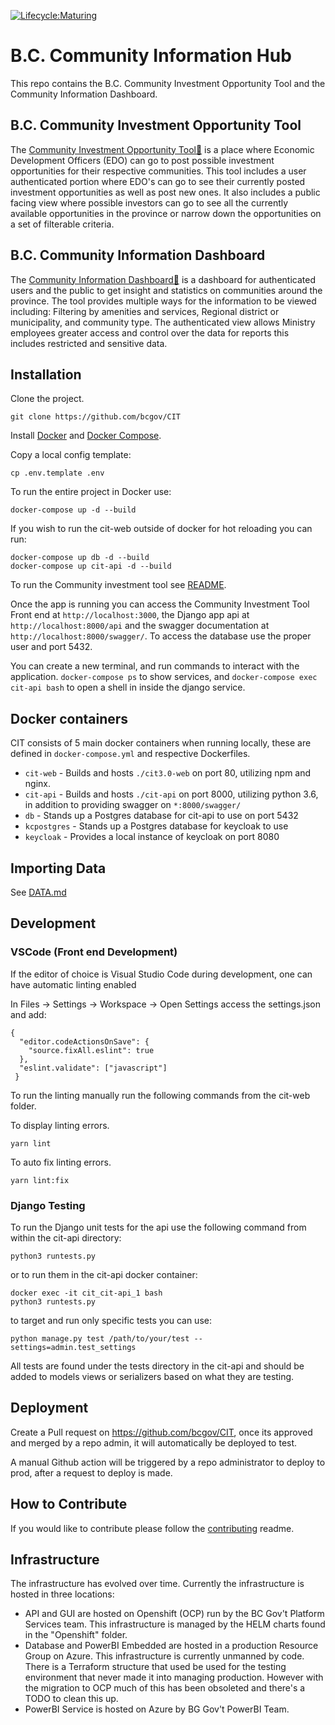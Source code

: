[![Lifecycle:Maturing](https://img.shields.io/badge/Lifecycle-Maturing-007EC6)]()
# B.C. Community Information Hub

This repo contains the B.C. Community Investment Opportunity Tool and the Community Information Dashboard.

## B.C. Community Investment Opportunity Tool

  The [Community Investment Opportunity Tool&#128279;](https://communityinformationtool.gov.bc.ca/investmentopportunities/home) is a place where Economic Development Officers (EDO) can go to post possible investment opportunities for their respective communities. This tool includes a user authenticated portion where EDO's can go to see their currently posted investment opportunities as well as post new ones. It also includes a public facing view where possible investors can go to see all the currently available opportunities in the province or narrow down the opportunities on a set of filterable criteria.

## B.C. Community Information Dashboard

The [Community Information Dashboard&#128279;](https://communityinformationtool.gov.bc.ca/cit-dashboard/home) is a dashboard for authenticated users and the public to get insight and statistics on communities around the province. The tool provides multiple ways for the information to be viewed including: Filtering by amenities and services, Regional district or municipality, and community type. The authenticated view allows Ministry employees greater access and control over the data for reports this includes restricted and sensitive data.

## Installation

Clone the project.

```
git clone https://github.com/bcgov/CIT
```

Install [Docker](https://docs.docker.com/engine/install/ubuntu/) and [Docker Compose](https://docs.docker.com/compose/install/).

Copy a local config template:

```
cp .env.template .env
```

To run the entire project in Docker use:

```
docker-compose up -d --build
```

If you wish to run the cit-web outside of docker for hot reloading you can run:

```
docker-compose up db -d --build
docker-compose up cit-api -d --build
```

To run the Community investment tool see [README](/cit3.0-web/README.md).

Once the app is running you can access the Community Investment Tool Front end at `http://localhost:3000`, the Django app api at `http://localhost:8000/api` and the swagger documentation at `http://localhost:8000/swagger/`. To access the database use the proper user and port 5432.

You can create a new terminal, and run commands to interact with the application. `docker-compose ps` to show services, and `docker-compose exec cit-api bash` to open a shell in inside the django service.

## Docker containers

CIT consists of 5 main docker containers when running locally, these are defined in `docker-compose.yml` and respective Dockerfiles.

- `cit-web` - Builds and hosts `./cit3.0-web` on port 80, utilizing npm and nginx.
- `cit-api` - Builds and hosts `./cit-api` on port 8000, utilizing python 3.6, in addition to providing swagger on `*:8000/swagger/`
- `db` - Stands up a Postgres database for cit-api to use on port 5432
- `kcpostgres` - Stands up a Postgres database for keycloak to use
- `keycloak` - Provides a local instance of keycloak on port 8080

## Importing Data

See [DATA.md](DATA.md)

## Development

### VSCode (Front end Development)

If the editor of choice is Visual Studio Code during development, one can have automatic linting enabled

In Files -> Settings -> Workspace -> Open Settings access the settings.json and add:

```
{
  "editor.codeActionsOnSave": {
    "source.fixAll.eslint": true
  },
  "eslint.validate": ["javascript"]
 }
```

To run the linting manually run the following commands from the cit-web folder.

To display linting errors.

```
yarn lint
```

To auto fix linting errors.

```
yarn lint:fix
```

### Django Testing

To run the Django unit tests for the api use the following command from within the cit-api directory:

```
python3 runtests.py
```

or to run them in the cit-api docker container:

```
docker exec -it cit_cit-api_1 bash
python3 runtests.py
```

to target and run only specific tests you can use:

```
python manage.py test /path/to/your/test --settings=admin.test_settings
```

All tests are found under the tests directory in the cit-api and should be added to models views or serializers based on what they are testing.

## Deployment

Create a Pull request on <https://github.com/bcgov/CIT>, once its approved and merged by a repo admin, it will automatically be deployed to test.

A manual Github action will be triggered by a repo administrator to deploy to prod, after a request to deploy is made.

## How to Contribute

If you would like to contribute please follow the [contributing](CONTRIBUTING.md) readme.

## Infrastructure

The infrastructure has evolved over time. Currently the infrastructure is hosted in three locations:
- API and GUI are hosted on Openshift (OCP) run by the BC Gov't Platform Services team. This infrastructure is managed by the HELM charts found in the "Openshift" folder.
- Database and PowerBI Embedded are hosted in a production Resource Group on Azure. This infrastructure is currently unmanned by code. There is a Terraform structure that used be used for the testing environment that never made it into managing production.  However with the migration to OCP much of this has been obsoleted and there's a TODO to clean this up.
- PowerBI Service is hosted on Azure by BG Gov't PowerBI Team.